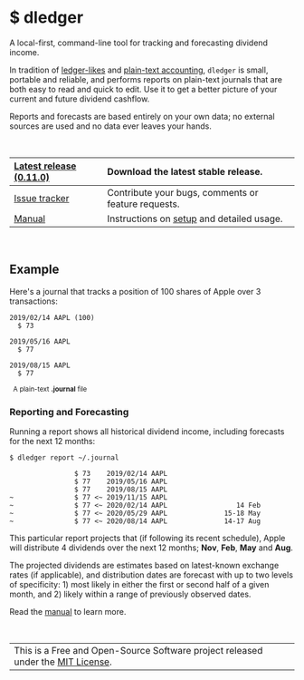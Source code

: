 # $ dledger

A local-first, command-line tool for tracking and forecasting dividend income.

In tradition of [ledger-likes](https://plaintextaccounting.org/#plain-text-accounting-apps) and [plain-text accounting](https://plaintextaccounting.org), `dledger` is small, portable and reliable, and performs reports on plain-text journals that are both easy to read and quick to edit. Use it to get a better picture of your current and future dividend cashflow.

Reports and forecasts are based entirely on your own data; no external sources are used and no data ever leaves your hands.

<br />

| [Latest release (0.11.0)](https://github.com/jhauberg/dledger/releases/tag/0.11.0) | Download the latest stable release.                            |
| :--------------------------------------------------------------------------------- | :------------------------------------------------------------- |
| [Issue tracker](https://github.com/jhauberg/dledger/issues)                        | Contribute your bugs, comments or feature requests.            |
| [Manual](MANUAL.md)                                                                | Instructions on [setup](MANUAL.md#install) and detailed usage. |

<br />

## Example

Here's a journal that tracks a position of 100 shares of Apple over 3 transactions:

```
2019/02/14 AAPL (100)
  $ 73

2019/05/16 AAPL
  $ 77

2019/08/15 AAPL
  $ 77
```

<sup>&nbsp;&nbsp;A plain-text **.journal** file</sup>

### Reporting and Forecasting

Running a report shows all historical dividend income, including forecasts for the next 12 months:

```shell
$ dledger report ~/.journal
```
```console
                $ 73    2019/02/14 AAPL
                $ 77    2019/05/16 AAPL
                $ 77    2019/08/15 AAPL
~               $ 77 <~ 2019/11/15 AAPL
~               $ 77 <~ 2020/02/14 AAPL                 14 Feb
~               $ 77 <~ 2020/05/29 AAPL              15-18 May
~               $ 77 <~ 2020/08/14 AAPL              14-17 Aug
```

This particular report projects that (if following its recent schedule), Apple will distribute 4 dividends over the next 12 months; **Nov**, **Feb**, **May** and **Aug**.

The projected dividends are estimates based on latest-known exchange rates (if applicable), and distribution dates are forecast with up to two levels of specificity: 1) most likely in either the first or second half of a given month, and 2) likely within a range of previously observed dates.

Read the [manual](MANUAL.md#reports) to learn more.

<br />

<table>
  <tr>
    <td>
      This is a Free and Open-Source Software project released under the <a href="LICENSE">MIT License</a>.
    </td>
  </tr>
</table>

